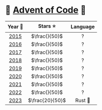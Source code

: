 # 🎄 [Advent of Code](https://adventofcode.com/) 🎄

<!-- |                     Year 📅                      |    Stars ⭐     | Language |
| :----------------------------------------------: | :-------------: | :------: |
| [2015](Advent-of-Code../blob/main/2015/README.md)  |  $\frac{}{50}$  |    ?     |
| [2016](Advent-of-Code../blob/main/2016/README.md)  |  $\frac{}{50}$  |    ?     |
| [2017](Advent-of-Code../blob/main/2017/README.md)  |  $\frac{}{50}$  |    ?     |
| [2018](/Advent-of-Code../blob/main/2018/README.md) |  $\frac{}{50}$  |    ?     |
| [2019](Advent-of-Code../blob/main/2019/README.md)  |  $\frac{}{50}$  |    ?     |
|         [2020](tree/main/2020/README.md)         |  $\frac{}{50}$  |    ?     |
|         [2021](tree/main/2021/README.md)         |  $\frac{}{50}$  |    ?     |
|             [2022](/2022/README.md)              |  $\frac{}{50}$  |    ?     |
|              [2023](2023/README.md)              | $\frac{20}{50}$ | Rust 🦀  | -->

|               Year 📅               |    Stars ⭐     | Language |
| :---------------------------------: | :-------------: | :------: |
| [2015](../blob/main/2015/README.md) |  $\frac{}{50}$  |    ?     |
| [2016](../blob/main/2016/README.md) |  $\frac{}{50}$  |    ?     |
| [2017](../blob/main/2017/README.md) |  $\frac{}{50}$  |    ?     |
| [2018](../blob/main/2018/README.md) |  $\frac{}{50}$  |    ?     |
| [2019](../blob/main/2019/README.md) |  $\frac{}{50}$  |    ?     |
| [2020](../blob/main/2020/README.md) |  $\frac{}{50}$  |    ?     |
| [2021](../blob/main/2021/README.md) |  $\frac{}{50}$  |    ?     |
| [2022](../blob/main/2022/README.md) |  $\frac{}{50}$  |    ?     |
| [2023](../blob/main/2023/README.md) | $\frac{20}{50}$ | Rust 🦀  |
